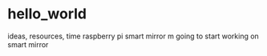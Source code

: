 # hello_world
ideas, resources, time
raspberry pi smart mirror
m going to start working on smart mirror

